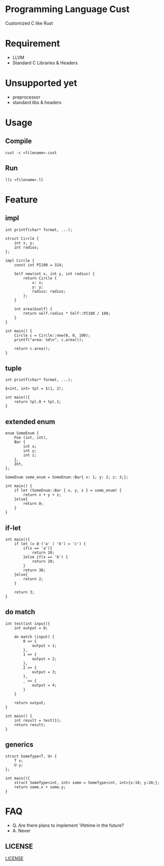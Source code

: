 # Programming Language Cust

Customized C like Rust

# Requirement

- LLVM
- Standard C Libraries & Headers


# Unsupported yet

- preprocessor
- standard libs & headers

# Usage

## Compile

```
cust -c <filename>.cust
```

## Run

```
lli <filename>.ll
```

# Feature

## impl

```
int printf(char* format, ...);

struct Circle {
    int x, y;
    int radius;
};

impl Circle {
    const int PI100 = 314;

    Self new(int x, int y, int radius) {
        return Circle {
            x: x;
            y: y;
            radius: radius;
        };
    }

    int area(&self) {
        return self.radius * Self::PI100 / 100;
    }
}

int main() {
    Circle c = Circle::new(0, 0, 100);
    printf("area: %d\n", c.area());

    return c.area();
}
```

## tuple

```
int printf(char* format, ...);

$<int, int> tpl = $(1, 2);

int main(){
    return tpl.0 + tpl.1;
}
```

## extended enum

```
enum SomeEnum {
    Foo (int, int),
    Bar {
        int x;
        int y;
        int z;
    },
    Zot,
};

SomeEnum some_enum = SomeEnum::Bar{ x: 1; y: 2; z: 3;};

int main() {
    if let (SomeEnum::Bar { x, y, z } = some_enum) {
        return x + y + z;
    }else{
        return 0;
    }
}
```

## if-let

```
int main(){
    if let (x @ ('a' | 'b') = 'c') {
        if(x == 'a'){
            return 10;
        }else if(x == 'b') {
            return 20;
        }
        return 30;
    }else{
        return 2;
    }

    return 3;
}
```

## do match

```
int test(int input){
    int output = 0;

    do match (input) {
        0 => {
            output = 1;
        },
        1 => {
            output = 2;
        },
        2 => {
            output = 3;
        },
        _ => {
            output = 4;
        }
    }

    return output;
}

int main() {
    int result = test(1);
    return result;
}
```

## generics

```
struct SomeType<T, U> {
    T x;
    U y;
};

int main(){
    struct SomeType<int, int> some = SomeType<int, int>{x:10; y:20;};
    return some.x + some.y;
}
```


# FAQ

- Q. Are there plans to implement 'lifetime in the future?
- A. Never

## LICENSE

[LICENSE](LICENSE)
